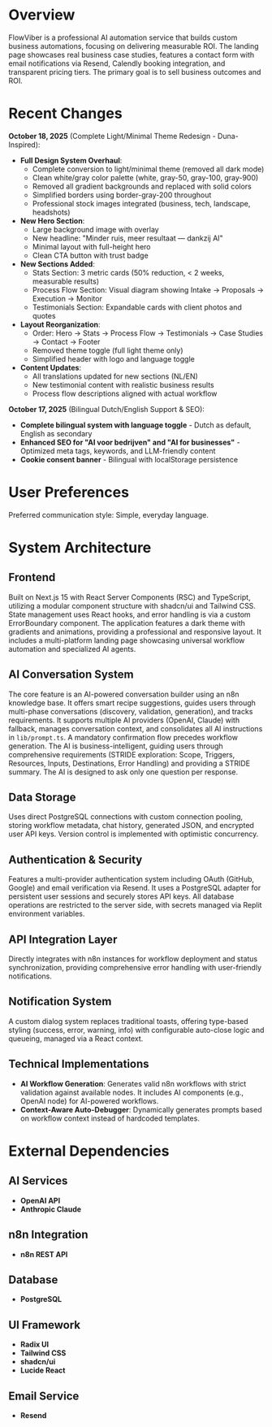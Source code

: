 # Overview
FlowViber is a professional AI automation service that builds custom business automations, focusing on delivering measurable ROI. The landing page showcases real business case studies, features a contact form with email notifications via Resend, Calendly booking integration, and transparent pricing tiers. The primary goal is to sell business outcomes and ROI.

# Recent Changes
**October 18, 2025** (Complete Light/Minimal Theme Redesign - Duna-Inspired):
- **Full Design System Overhaul**:
  * Complete conversion to light/minimal theme (removed all dark mode)
  * Clean white/gray color palette (white, gray-50, gray-100, gray-900)
  * Removed all gradient backgrounds and replaced with solid colors
  * Simplified borders using border-gray-200 throughout
  * Professional stock images integrated (business, tech, landscape, headshots)
- **New Hero Section**:
  * Large background image with overlay
  * New headline: "Minder ruis, meer resultaat — dankzij AI"
  * Minimal layout with full-height hero
  * Clean CTA button with trust badge
- **New Sections Added**:
  * Stats Section: 3 metric cards (50% reduction, < 2 weeks, measurable results)
  * Process Flow Section: Visual diagram showing Intake → Proposals → Execution → Monitor
  * Testimonials Section: Expandable cards with client photos and quotes
- **Layout Reorganization**:
  * Order: Hero → Stats → Process Flow → Testimonials → Case Studies → Contact → Footer
  * Removed theme toggle (full light theme only)
  * Simplified header with logo and language toggle
- **Content Updates**:
  * All translations updated for new sections (NL/EN)
  * New testimonial content with realistic business results
  * Process flow descriptions aligned with actual workflow

**October 17, 2025** (Bilingual Dutch/English Support & SEO):
- **Complete bilingual system with language toggle** - Dutch as default, English as secondary
- **Enhanced SEO for "AI voor bedrijven" and "AI for businesses"** - Optimized meta tags, keywords, and LLM-friendly content
- **Cookie consent banner** - Bilingual with localStorage persistence

# User Preferences
Preferred communication style: Simple, everyday language.

# System Architecture

## Frontend
Built on Next.js 15 with React Server Components (RSC) and TypeScript, utilizing a modular component structure with shadcn/ui and Tailwind CSS. State management uses React hooks, and error handling is via a custom ErrorBoundary component. The application features a dark theme with gradients and animations, providing a professional and responsive layout. It includes a multi-platform landing page showcasing universal workflow automation and specialized AI agents.

## AI Conversation System
The core feature is an AI-powered conversation builder using an n8n knowledge base. It offers smart recipe suggestions, guides users through multi-phase conversations (discovery, validation, generation), and tracks requirements. It supports multiple AI providers (OpenAI, Claude) with fallback, manages conversation context, and consolidates all AI instructions in `lib/prompt.ts`. A mandatory confirmation flow precedes workflow generation. The AI is business-intelligent, guiding users through comprehensive requirements (STRIDE exploration: Scope, Triggers, Resources, Inputs, Destinations, Error Handling) and providing a STRIDE summary. The AI is designed to ask only one question per response.

## Data Storage
Uses direct PostgreSQL connections with custom connection pooling, storing workflow metadata, chat history, generated JSON, and encrypted user API keys. Version control is implemented with optimistic concurrency.

## Authentication & Security
Features a multi-provider authentication system including OAuth (GitHub, Google) and email verification via Resend. It uses a PostgreSQL adapter for persistent user sessions and securely stores API keys. All database operations are restricted to the server side, with secrets managed via Replit environment variables.

## API Integration Layer
Directly integrates with n8n instances for workflow deployment and status synchronization, providing comprehensive error handling with user-friendly notifications.

## Notification System
A custom dialog system replaces traditional toasts, offering type-based styling (success, error, warning, info) with configurable auto-close logic and queueing, managed via a React context.

## Technical Implementations
- **AI Workflow Generation**: Generates valid n8n workflows with strict validation against available nodes. It includes AI components (e.g., OpenAI node) for AI-powered workflows.
- **Context-Aware Auto-Debugger**: Dynamically generates prompts based on workflow context instead of hardcoded templates.

# External Dependencies

## AI Services
- **OpenAI API**
- **Anthropic Claude**

## n8n Integration
- **n8n REST API**

## Database
- **PostgreSQL**

## UI Framework
- **Radix UI**
- **Tailwind CSS**
- **shadcn/ui**
- **Lucide React**

## Email Service
- **Resend**